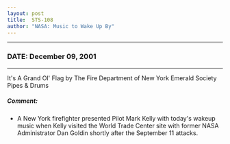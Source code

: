 ```yaml
---
layout: post
title:  STS-108
author: "NASA: Music to Wake Up By"
---
```


----
### DATE: December 09, 2001
----
It's A Grand Ol' Flag by The Fire Department of New York Emerald Society Pipes & Drums

##### Comment:
* A New York firefighter presented Pilot Mark Kelly with today's  wakeup music when Kelly visited the World Trade Center site with former NASA Administrator Dan Goldin shortly after the September 11 attacks.
